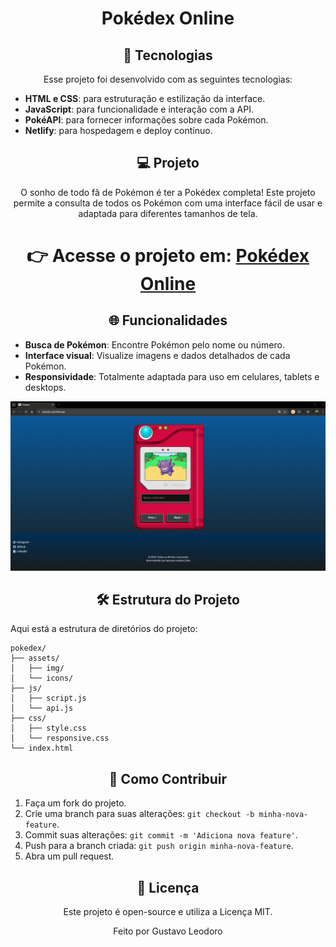 <h1 align="center">Pokédex Online</h1>

<h2 align="center">🚀 Tecnologias</h2>

<p align="center">
Esse projeto foi desenvolvido com as seguintes tecnologias:
</p>

- **HTML e CSS**: para estruturação e estilização da interface.
- **JavaScript**: para funcionalidade e interação com a API.
- **PokéAPI**: para fornecer informações sobre cada Pokémon.
- **Netlify**: para hospedagem e deploy contínuo.

<h2 align="center">💻 Projeto</h2>
<p align="center">
O sonho de todo fã de Pokémon é ter a Pokédex completa! Este projeto permite a consulta de todos os Pokémon com uma interface fácil de usar e adaptada para diferentes tamanhos de tela.
</p>

<h1 align="center">👉 Acesse o projeto em: <a href="https://pokedex-gl.netlify.app/">Pokédex Online</a></h1>

<h2 align="center">🌐 Funcionalidades</h2>

- **Busca de Pokémon**: Encontre Pokémon pelo nome ou número.
- **Interface visual**: Visualize imagens e dados detalhados de cada Pokémon.
- **Responsividade**: Totalmente adaptada para uso em celulares, tablets e desktops.

<p align="center">
  <img src="imagens/Pokedex_GL.png" alt="Imagem da Pokédex" width="800"/>
</p>

<h2 align="center">🛠 Estrutura do Projeto</h2>

Aqui está a estrutura de diretórios do projeto:

```plaintext
pokedex/
├── assets/
│   ├── img/
│   └── icons/
├── js/
│   ├── script.js
│   └── api.js
├── css/
│   ├── style.css
│   └── responsive.css
└── index.html

```



<h2 align="center">🤝 Como Contribuir</h2>

1. Faça um fork do projeto.
2. Crie uma branch para suas alterações: `git checkout -b minha-nova-feature`.
3. Commit suas alterações: `git commit -m 'Adiciona nova feature'`.
4. Push para a branch criada: `git push origin minha-nova-feature`.
5. Abra um pull request.

<h2 align="center">📝 Licença</h2>
<p align="center">  
Este projeto é open-source e utiliza a Licença MIT.
</p>

<p align="center">Feito por Gustavo Leodoro</p>
